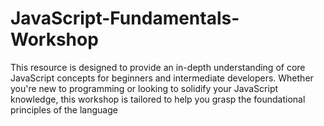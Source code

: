 # JavaScript-Fundamentals-Workshop
This resource is designed to provide an in-depth understanding of core JavaScript concepts for beginners and intermediate developers. Whether you're new to programming or looking to solidify your JavaScript knowledge, this workshop is tailored to help you grasp the foundational principles of the language
